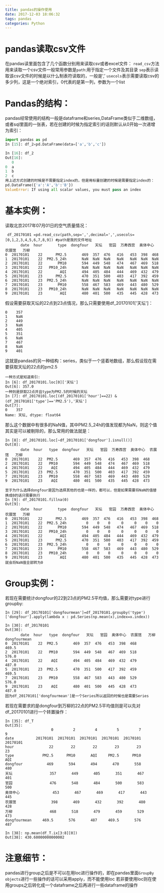 ```yaml
---
title: pandas的操作使用
date: 2017-12-03 18:06:32
tags: pandas
categories: Python
---
```

#  pandas读取csv文件
在pandas读里面包含了几个函数分别用来读取csv或者excel文件：
`read_csv`方法用来读取一个csv文件一般常用参数是`path`:用于指定一个文件及其目录
`sep`表示读取该csv文件的时候是以什么制表符读取的，一般是','
`usecols`表示需要读取csv的多少列，这是一个绝对索引，0代表的是第一列，参数为一个list
#  Pandas的结构：
pandas经常使用的结构一般是dataframe和series,DataFrame类似于二维数组，或者sql里面的一张表，若在创建的时候为指定索引的话则默认从0开始一次递增为索引：
```python
import pandas as pd
In [15]: df_2=pd.DataFrame(data=['a','b','c'])

In [16]: df_2
Out[16]: 
   0
0  a
1  b
2  c
用上述方式创建的时候是不需要指定index的，但是用标量创建的时候是需要指定index的：
pd.DataFrame({'a':'A','b':'B'})
ValueError: If using all scalar values, you must pass an index
```
#  基本实例：
读取北京2017年07月01日的空气质量情况：
```
 df_20170101 =pd.read_csv(path,sep=',',decimal=',',usecols=[0,1,2,3,4,5,6,7,8,9]) #path是我的文件地址
       date  hour       type  dongfour   天坛   官园  万寿西宫  奥体中心  农展馆   万柳
0  20170101    22      PM2.5       469  357  476   416   453  398  468
1  20170101    22  PM2.5_24h       NaN  NaN  NaN   NaN   NaN  NaN  NaN
2  20170101    22       PM10       594  449  548   474   467  469  518
3  20170101    22   PM10_24h       NaN  NaN  NaN   NaN   NaN  NaN  NaN
4  20170101    22        AQI       494  405  484   444   469  432  479
5  20170101    23      PM2.5       470  351  500   403   417  392  459
6  20170101    23  PM2.5_24h       NaN  NaN  NaN   NaN   NaN  NaN  NaN
7  20170101    23       PM10       558  467  583   469   443  480  529
8  20170101    23   PM10_24h       NaN  NaN  NaN   NaN   NaN  NaN  NaN
9  20170101    23        AQI       480  401  500   435   445  428  473

```
假设需要获取天坛的22点到23点情况，那么只需要使用df_20170101['天坛']：
```
0    357
1    NaN
2    449
3    NaN
4    405
5    351
6    NaN
7    467
8    NaN
9    401
```
这就是pandas的另一种结构：series，类似于一个竖着地数组，那么假设现在需要获取天坛的22点的pm2.5
```
一种方式是知道索引:
In [6]: df_20170101.loc[0]['天坛']
Out[6]: 357.0
一种则是获取22点并且type为PM2.5的时候的天坛
In [7]: df_20170101.loc[(df_20170101['hour']==22) & (df_20170101['type']=='PM2.5'),'天坛']
Out[7]: 
0    357
Name: 天坛, dtype: float64
```
那么这个数据中有很多的NaN值，其中PM2.5_24h的值发现都为NaN，则这个值其实是可以被剔除的，那么常用的做法就是：
```
In [8]: df_20170101.loc[~df_20170101['dongfour'].isnull()]
Out[8]: 
       date  hour   type  dongfour   天坛   官园  万寿西宫  奥体中心  农展馆   万柳
0  20170101    22  PM2.5       469  357  476   416   453  398  468
2  20170101    22   PM10       594  449  548   474   467  469  518
4  20170101    22    AQI       494  405  484   444   469  432  479
5  20170101    23  PM2.5       470  351  500   403   417  392  459
7  20170101    23   PM10       558  467  583   469   443  480  529
9  20170101    23    AQI       480  401  500   435   445  428  473

至于为什么选择dongfour是因为选择其他的也是一样的，都可以，但是如果需要将NaN的值替换成0的话只需要执行
In [9]: df_20170101.fillna(0)
Out[9]: 
       date  hour       type  dongfour   天坛   官园  万寿西宫  奥体中心  农展馆   万柳
0  20170101    22      PM2.5       469  357  476   416   453  398  468
1  20170101    22  PM2.5_24h         0    0    0     0     0    0    0
2  20170101    22       PM10       594  449  548   474   467  469  518
3  20170101    22   PM10_24h         0    0    0     0     0    0    0
4  20170101    22        AQI       494  405  484   444   469  432  479
5  20170101    23      PM2.5       470  351  500   403   417  392  459
6  20170101    23  PM2.5_24h         0    0    0     0     0    0    0
7  20170101    23       PM10       558  467  583   469   443  480  529
8  20170101    23   PM10_24h         0    0    0     0     0    0    0
9  20170101    23        AQI       480  401  500   435   445  428  473
就会将NaN值全部转为0
```
#  Group实例：
若现在需要统计dongfour的22到23点的PM2.5平均值，那么需要对type进行groupby:
```
In [29]: df_20170101['dongfourmean']=df_20170101.groupby('type')['dongfour'].apply(lambda x : pd.Series(np.mean(x),index=x.index))

In [30]: df_20170101
Out[30]: 
       date  hour   type  dongfour   天坛   官园  奥体中心  农展馆   万柳  dongfourmean
0  20170101    22  PM2.5       469  357  476   453  398  468         469.5
2  20170101    22   PM10       594  449  548   467  469  518         576.0
4  20170101    22    AQI       494  405  484   469  432  479         487.0
5  20170101    23  PM2.5       470  351  500   417  392  459         469.5
7  20170101    23   PM10       558  467  583   443  480  529         576.0
9  20170101    23    AQI       480  401  500   445  428  473         487.0
因为df_20170101['dongfourmean']是一个Series所以返回的时候也是需要Series
```
若现在需要求的是dongfour到万柳的22点的PM2.5平均值则是可以先对df_20170101进行一个转置操作：
```
In [35]: df_T
Out[35]: 
                     0         2         4         5         7         9
date          20170101  20170101  20170101  20170101  20170101  20170101
hour                22        22        22        23        23        23
type             PM2.5      PM10       AQI     PM2.5      PM10       AQI
dongfour           469       594       494       470       558       480
天坛                 357       449       405       351       467       401
官园                 476       548       484       500       583       500
奥体中心               453       467       469       417       443       445
农展馆                398       469       432       392       480       428
万柳                 468       518       479       459       529       473
dongfourmean     469.5       576       487     469.5       576       487

In [38]: np.mean(df_T.ix[3:8][0])
Out[38]: 430.60000000000002
```
#  注意细节：
pandas进行group之后是不可以在用loc进行操作的，即在pandas里面`GroupBy objects`进行一些操作的话可以采用apply，而不能使用loc
若非要使用loc则在使用groups之后转化成一个dataframe之后再进行一些dataframe的操作